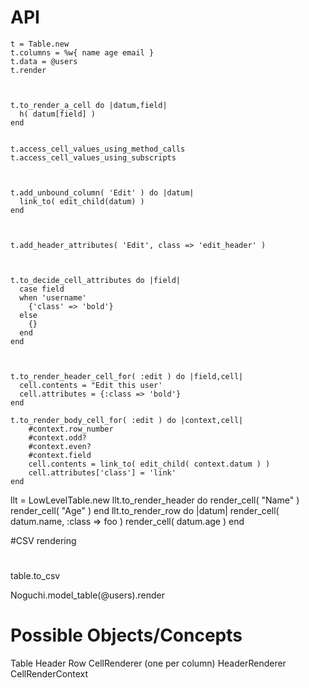 # API

	t = Table.new
	t.columns = %w{ name age email }
	t.data = @users
	t.render



	t.to_render_a_cell do |datum,field|
	  h( datum[field] )
	end


	t.access_cell_values_using_method_calls
	t.access_cell_values_using_subscripts



	t.add_unbound_column( 'Edit' ) do |datum|
	  link_to( edit_child(datum) )
	end



	t.add_header_attributes( 'Edit', class => 'edit_header' )
	 


	t.to_decide_cell_attributes do |field|
	  case field
	  when 'username'
	    {'class' => 'bold'}
	  else
	    {}
	  end
	end



	t.to_render_header_cell_for( :edit ) do |field,cell|
	  cell.contents = "Edit this user'
	  cell.attributes = {:class => 'bold'}
	end

	t.to_render_body_cell_for( :edit ) do |context,cell|
	    #context.row_number 
	    #context.odd? 
	    #context.even? 
	    #context.field
	    cell.contents = link_to( edit_child( context.datum ) )
	    cell.attributes['class'] = 'link'
	end


  

  llt = LowLevelTable.new
  llt.to_render_header do
    render_cell( "Name" )
    render_cell( "Age" )
  end
  llt.to_render_row do |datum|
    render_cell( datum.name, :class => foo )
    render_cell( datum.age )
  end


  #CSV rendering
  #
  table.to_csv


  

  Noguchi.model_table(@users).render


# Possible Objects/Concepts

Table
Header
Row
CellRenderer (one per column)
HeaderRenderer
CellRenderContext

